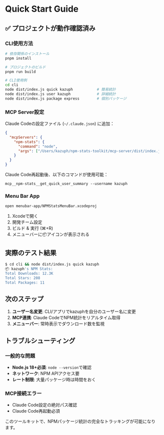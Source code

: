 # Quick Start Guide

## ✅ プロジェクトが動作確認済み

### CLI使用方法

```bash
# 依存関係のインストール
pnpm install

# プロジェクトのビルド
pnpm run build

# CLI使用例
cd cli
node dist/index.js quick kazuph           # 簡易統計
node dist/index.js user kazuph            # 詳細統計
node dist/index.js package express        # 個別パッケージ
```

### MCP Server設定

Claude Codeの設定ファイル (`~/.claude.json`) に追加：

```json
{
  "mcpServers": {
    "npm-stats": {
      "command": "node",
      "args": ["/Users/kazuph/npm-stats-toolkit/mcp-server/dist/index.js"]
    }
  }
}
```

Claude Code再起動後、以下のコマンドが使用可能：
```
mcp__npm-stats__get_quick_user_summary --username kazuph
```

### Menu Bar App

```bash
open menubar-app/NPMStatsMenuBar.xcodeproj
```

1. Xcodeで開く
2. 開発チーム設定
3. ビルド & 実行 (⌘+R)
4. メニューバーに📦アイコンが表示される

## 実際のテスト結果

```bash
$ cd cli && node dist/index.js quick kazuph
📦 kazuph's NPM Stats:
Total Downloads: 12.3K
Total Stars: 208
Total Packages: 11
```

## 次のステップ

1. **ユーザー名変更**: CLI/アプリでkazuphを自分のユーザー名に変更
2. **MCP連携**: Claude CodeでNPM統計をリアルタイム取得
3. **メニューバー**: 常時表示でダウンロード数を監視

## トラブルシューティング

### 一般的な問題
- **Node.js 18+必須**: `node --version`で確認
- **ネットワーク**: NPM APIアクセス要
- **レート制限**: 大量パッケージ時は時間をおく

### MCP接続エラー
- Claude Code設定の絶対パス確認
- Claude Code再起動必須

このツールキットで、NPMパッケージ統計の完全なトラッキングが可能になります。